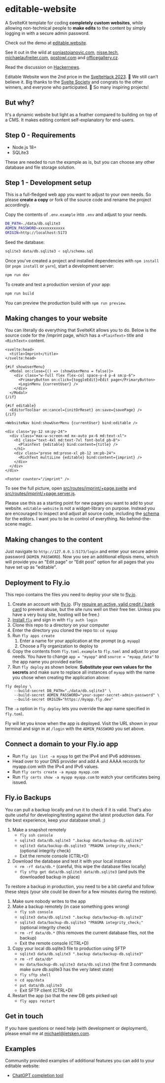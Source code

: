 # editable-website

A SvelteKit template for coding **completely custom websites**, while allowing non-technical people to **make edits** to the content by simply logging in with a secure admin password.

Check out the demo at [editable.website](https://editable.website).

See it out in the wild at [sonjastojanovic.com](https://sonjastojanovic.com), [nisse.tech](https://nisse.tech), [michaelaufreiter.com](https://michaelaufreiter.com), [postowl.com](https://postowl.com)
and [officegallery.cz](https://officegallery.cz).

Read the discussion on [Hackernews](https://news.ycombinator.com/item?id=35456083).

Editable Website won the 2nd price in the [SvelteHack 2023](https://hack.sveltesociety.dev/winners). 🥳 We still can't believe it. Big thanks to the [Svelte Society](https://sveltesociety.dev/) and congrats to the other winners, and everyone who participated. 🙏 So many inspiring projects!

## But why?

It's a dynamic website but light as a feather compared to building on top of a CMS. It makes editing content self-explanatory for end-users.

## Step 0 - Requirements

- Node.js 18+
- SQLite3

These are needed to run the example as is, but you can choose any other database and file storage solution.

## Step 1 - Development setup

This is a full-fledged web app you want to adjust to your own needs. So please **create a copy** or fork of the source code and rename the project accordingly.

Copy the contents of `.env.example` into `.env` and adjust to your needs.

```bash
DB_PATH=./data/db.sqlite3
ADMIN_PASSWORD=xxxxxxxxxxxx
ORIGIN=http://localhost:5173
```

Seed the database:

```bash
sqlite3 data/db.sqlite3 < sql/schema.sql
```

Once you've created a project and installed dependencies with `npm install` (or `pnpm install` or `yarn`), start a development server:

```bash
npm run dev
```

To create and test a production version of your app:

```bash
npm run build
```

You can preview the production build with `npm run preview`.

## Making changes to your website

You can literally do everything that SvelteKit allows you to do. Below is the source code for the /imprint page, which has a `<PlainText>` title and `<RichText>` content.

```svelte
<svelte:head>
  <title>Imprint</title>
</svelte:head>

{#if showUserMenu}
  <Modal on:close={() => (showUserMenu = false)}>
    <div class="w-full flex flex-col space-y-4 p-4 sm:p-6">
      <PrimaryButton on:click={toggleEdit}>Edit page</PrimaryButton>
      <LoginMenu {currentUser} />
    </div>
  </Modal>
{/if}

{#if editable}
  <EditorToolbar on:cancel={initOrReset} on:save={savePage} />
{/if}

<WebsiteNav bind:showUserMenu {currentUser} bind:editable />

<div class="py-12 sm:py-24">
  <div class="max-w-screen-md mx-auto px-6 md:text-xl">
    <h1 class="text-4xl md:text-7xl font-bold pb-8">
      <PlainText {editable} bind:content={title} />
    </h1>
    <div class="prose md:prose-xl pb-12 sm:pb-24">
      <RichText multiLine {editable} bind:content={imprint} />
    </div>
  </div>
</div>

<Footer counter="/imprint" />
```

To see the full picture, open [src/routes/imprint/+page.svelte](src/routes/imprint/%2Bpage.svelte) and [src/routes/imprint/+page.server.js](src/routes/imprint/%2Bpage.server.js).

Please use this as a starting point for new pages you want to add to your website. `editable-website` is not a widget-library on purpose. Instead you are encouraged to inspect and adjust all source code, including the [schema](./src/lib/prosemirrorSchemas.js) for the editors. I want you to be in control of everything. No behind-the-scene magic.

## Making changes to the content

Just navigate to `http://127.0.0.1:5173/login` and enter your secure admin password (`ADMIN_PASSWORD`). Now you see an additional ellipsis menu, which will provide you an "Edit page" or "Edit post" option for all pages that you have set up as "editable".

## Deployment to Fly.io

This repo contains the files you need to deploy your site to [fly.io](https://fly.io/).

1. Create an account with [fly.io](https://fly.io/). (Fly [require an active, valid credit / bank card](https://fly.io/docs/about/credit-cards/) to prevent abuse, but the site runs well on their free tier. Unless you have a very busy site, hosting will be free.)
1. [Install `fly`](https://fly.io/docs/hands-on/install-flyctl/) and sign in with `fly auth login`
1. Clone this repo to a directory on your computer
1. Enter the directory you cloned the repo to: `cd myapp`
1. Run `fly apps create`
   1. Enter a name for your application at the prompt (e.g. `myapp`)
   1. Choose a Fly organization to deploy to
1. Copy the contents from `fly.toml.example` to `fly.toml` and adjust to your needs. You have to change `app = "myapp"` and `source = "myapp_data"` to the app name you provided earlier.
1. Run `fly deploy` as shown below. **Substitute your own values for the secrets** and make sure to replace all instances of `myapp` with the name you chose when creating the application above:

```
fly deploy \
    --build-secret DB_PATH="./data/db.sqlite3" \
    --build-secret ADMIN_PASSWORD="your-super-secret-admin-password" \
    --build-secret ORIGIN="https://myapp.fly.dev"
```

The `-a` option in `fly deploy` lets you override the app name specified in `fly.toml`.

Fly will let you know when the app is deployed. Visit the URL shown in your terminal and sign in at `/login` with the `ADMIN_PASSWORD` you set above.

## Connect a domain to your Fly.io app

- Run `fly ips list -a myapp` to get the IPv4 and IPv6 addresses.
- Head over to your DNS provider and add A and AAAA records for myapp.com with the IPv4 and IPv6 values.
- Run `fly certs create -a myapp myapp.com`
- Run `fly certs show -a myapp myapp.com` to watch your certificates being issued.

## Fly.io Backups

You can pull a backup locally and run it to check if it is valid. That's also quite useful for developing/testing against the latest production data. For the best experience, keep your database small. ;)

1. Make a snapshot remotely
   - `fly ssh console`
   - `sqlite3 data/db.sqlite3 ".backup data/backup-db.sqlite3"`
   - `sqlite3 data/backup-db.sqlite3 "PRAGMA integrity_check;"` (optional integrity check)
   - Exit the remote console (CTRL+D)
1. Download the database and test it with your local instance
   - `rm -rf data/db.*` (careful, this wipe the database files locally)
   - `fly sftp get data/db.sqlite3 data/db.sqlite3` (and puts the downloaded backup in place)

To restore a backup in production, you need to be a bit careful and follow these steps (your site could be down for a few minutes during the restore).

1. Make sure nobody writes to the app
1. Make a backup remotely (in case something goes wrong)
   - `fly ssh console`
   - `sqlite3 data/db.sqlite3 ".backup data/backup-db.sqlite3"`
   - `sqlite3 data/backup-db.sqlite3 "PRAGMA integrity_check;"` (optional integrity check)
   - `rm -rf data/db.*` (this removes the current database files, not the backup)
   - Exit the remote console (CTRL+D)
1. Copy your local db.sqlite3 file to production using SFTP
   - `sqlite3 data/db.sqlite3 ".backup data/backup-db.sqlite3"`
   - `rm -rf data/db*`
   - `mv data/backup-db.sqlite3 data/db.sqlite3` (the first 3 commands make sure db.sqlite3 has the very latest state)
   - `fly sftp shell`
   - `cd app/data`
   - `put data/db.sqlite3`
   - Exit SFTP client (CTRL+D)
1. Restart the app (so that the new DB gets picked up)
   - `fly apps restart`

## Get in touch

If you have questions or need help (with development or deployment), please email me at michael@letsken.com.

## Examples

Community provided examples of additional features you can add to your editable website:

- [ChatGPT completion tool](https://github.com/nilskj/editable-website)
